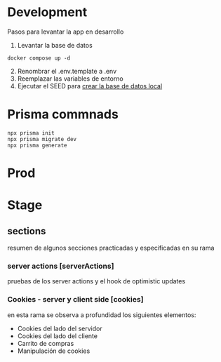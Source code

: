 # Development
Pasos para levantar la app en desarrollo


1. Levantar la base de datos
```
docker compose up -d
```

2. Renombrar el .env.template a .env
3. Reemplazar las variables de entorno
4. Ejecutar el SEED para [crear la base de datos local](localhost:3000/api/seed)


# Prisma commnads
```
npx prisma init
npx prisma migrate dev
npx prisma generate

```



# Prod


# Stage


## sections

resumen de algunos secciones practicadas y especificadas en su rama

### server actions [serverActions]

pruebas de los server actions y el hook de optimistic updates

### Cookies - server y client side [cookies]

en esta rama se observa a profundidad los siguientes elementos:

* Cookies del lado del servidor
* Cookies del lado del cliente
* Carrito de compras
* Manipulación de cookies

